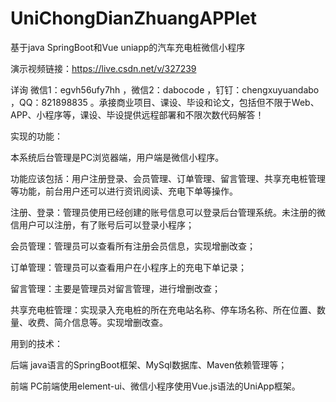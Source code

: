 # UniChongDianZhuangAPPlet
基于java SpringBoot和Vue uniapp的汽车充电桩微信小程序

演示视频链接：https://live.csdn.net/v/327239

详询 微信1：egvh56ufy7hh ，微信2：dabocode ，钉钉：chengxuyuandabo ，QQ：821898835 。承接商业项目、课设、毕设和论文，包括但不限于Web、APP、小程序等，课设、毕设提供远程部署和不限次数代码解答！

实现的功能：

本系统后台管理是PC浏览器端，用户端是微信小程序。

功能应该包括：用户注册登录、会员管理、订单管理、留言管理、共享充电桩管理等功能，前台用户还可以进行资讯阅读、充电下单等操作。

注册、登录：管理员使用已经创建的账号信息可以登录后台管理系统。未注册的微信用户可以注册，有了账号后可以登录小程序；

会员管理：管理员可以查看所有注册会员信息，实现增删改查；

订单管理：管理员可以查看用户在小程序上的充电下单记录；

留言管理：主要是管理员对留言管理，进行增删改查；

共享充电桩管理：实现录入充电桩的所在充电站名称、停车场名称、所在位置、数量、收费、简介信息等。实现增删改查。

用到的技术：

后端 java语言的SpringBoot框架、MySql数据库、Maven依赖管理等；

前端 PC前端使用element-ui、微信小程序使用Vue.js语法的UniApp框架。
